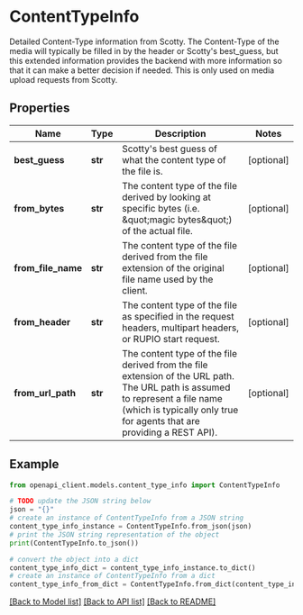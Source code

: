 # ContentTypeInfo

Detailed Content-Type information from Scotty. The Content-Type of the media will typically be filled in by the header or Scotty's best_guess, but this extended information provides the backend with more information so that it can make a better decision if needed. This is only used on media upload requests from Scotty.

## Properties

Name | Type | Description | Notes
------------ | ------------- | ------------- | -------------
**best_guess** | **str** | Scotty&#39;s best guess of what the content type of the file is. | [optional] 
**from_bytes** | **str** | The content type of the file derived by looking at specific bytes (i.e. \&quot;magic bytes\&quot;) of the actual file. | [optional] 
**from_file_name** | **str** | The content type of the file derived from the file extension of the original file name used by the client. | [optional] 
**from_header** | **str** | The content type of the file as specified in the request headers, multipart headers, or RUPIO start request. | [optional] 
**from_url_path** | **str** | The content type of the file derived from the file extension of the URL path. The URL path is assumed to represent a file name (which is typically only true for agents that are providing a REST API). | [optional] 

## Example

```python
from openapi_client.models.content_type_info import ContentTypeInfo

# TODO update the JSON string below
json = "{}"
# create an instance of ContentTypeInfo from a JSON string
content_type_info_instance = ContentTypeInfo.from_json(json)
# print the JSON string representation of the object
print(ContentTypeInfo.to_json())

# convert the object into a dict
content_type_info_dict = content_type_info_instance.to_dict()
# create an instance of ContentTypeInfo from a dict
content_type_info_from_dict = ContentTypeInfo.from_dict(content_type_info_dict)
```
[[Back to Model list]](../README.md#documentation-for-models) [[Back to API list]](../README.md#documentation-for-api-endpoints) [[Back to README]](../README.md)


